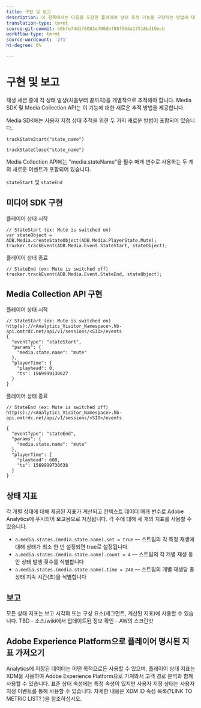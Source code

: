 ```yaml
---
title: 구현 및 보고
description: 이 항목에서는 다음을 포함한 플레이어 상태 추적 기능을 구현하는 방법에 대해 설명합니다.
translation-type: tm+mt
source-git-commit: b0bfe74d1f6083e700dbf98f504a17518bd19ecb
workflow-type: tm+mt
source-wordcount: '271'
ht-degree: 0%

---
```



# 구현 및 보고

재생 세션 중에 각 상태 발생(처음부터 끝까지)을 개별적으로 추적해야 합니다. Media SDK 및 Media Collection API는 이 기능에 대한 새로운 추적 방법을 제공합니다.

Media SDK에는 사용자 지정 상태 추적을 위한 두 가지 새로운 방법이 포함되어 있습니다.

`trackStateStart("state_name")`

`trackStateClose("state_name")`


Media Collection API에는 &quot;media.stateName&quot;을 필수 매개 변수로 사용하는 두 개의 새로운 이벤트가 포함되어 있습니다.

`stateStart` 및 `stateEnd`

## 미디어 SDK 구현

플레이어 상태 시작

```
// StateStart (ex: Mute is switched on)
var stateObject = ADB.Media.createStateObject(ADB.Media.PlayerState.Mute);
tracker.trackEvent(ADB.Media.Event.StateStart, stateObject);
```

플레이어 상태 종료

```
// StateEnd (ex: Mute is switched off)
tracker.trackEvent(ADB.Media.Event.StateEnd, stateObject);
```


## Media Collection API 구현

플레이어 상태 시작

```
// StateStart (ex: Mute is switched on)
http(s)://<Analytics_Visitor_Namespace>.hb-api.omtrdc.net/api/v1/sessions/<SID>/events
{
  "eventType": "stateStart",
  "params": {
    "media.state.name": "mute"
  },
  "playerTime": {
    "playhead": 0,
    "ts": 1569999130627
  }
}
```

플레이어 상태 종료

```
// StateEnd (ex: Mute is switched off)
http(s)://<Analytics_Visitor_Namespace>.hb-api.omtrdc.net/api/v1/sessions/<SID>/events

{
  "eventType": "stateEnd",
  "params": {
    "media.state.name": "mute"
  },
  "playerTime": {
    "playhead": 600,
    "ts": 1569999730638
  }
}
```

## 상태 지표

각 개별 상태에 대해 제공된 지표가 계산되고 컨텍스트 데이터 매개 변수로 Adobe Analytics에 푸시되어 보고용으로 저장됩니다. 각 주에 대해 세 개의 지표를 사용할 수 있습니다.

* `a.media.states.(media.state.name).set = true` — 스트림의 각 특정 재생에 대해 상태가 최소 한 번 설정되면 true로 설정됩니다.
* `a.media.states.(media.state.name).count = 4` — 스트림의 각 개별 재생 동안 상태 발생 횟수를 식별합니다
* `a.media.states.(media.state.name).time = 240` — 스트림의 개별 재생당 총 상태 지속 시간(초)을 식별합니다

## 보고

모든 상태 지표는 보고 시각화 또는 구성 요소(세그먼트, 계산된 지표)에 사용할 수 있습니다.
TBD - 소스/wiki에서 업데이트된 정보 확인 - AW의 스크린샷

## Adobe Experience Platform으로 플레이어 명시된 지표 가져오기

Analytics에 저장된 데이터는 어떤 목적으로든 사용할 수 있으며, 플레이어 상태 지표는 XDM을 사용하여 Adobe Experience Platform으로 가져와서 고객 경로 분석과 함께 사용할 수 있습니다. 표준 상태 속성에는 특정 속성이 있지만 사용자 지정 상태는 사용자 지정 이벤트를 통해 사용할 수 있습니다. 자세한 내용은 XDM ID 속성 목록(?LINK TO METRIC LIST? )을 참조하십시오.
